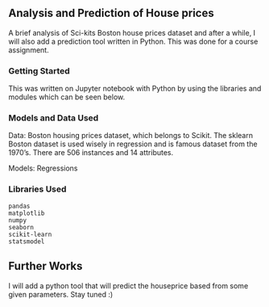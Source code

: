 ## Analysis and Prediction of House prices

A brief analysis of Sci-kits Boston house prices dataset and after a while, I will also add a prediction tool written in Python.
This was done for a course assignment. 

### Getting Started

This was written on Jupyter notebook with Python by using the libraries and modules which can be seen below.

### Models and Data Used

Data: Boston housing prices dataset, which belongs to Scikit. The sklearn Boston dataset is used wisely in regression and is famous dataset from the 1970’s. There are 506 instances and 14 attributes.

Models: Regressions

### Libraries Used 


```
pandas
matplotlib
numpy
seaborn
scikit-learn
statsmodel
```


## Further Works
I will add a python tool that will predict the houseprice based from some given parameters. Stay tuned :)
